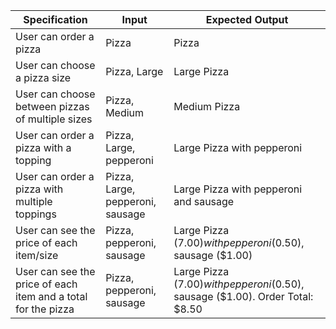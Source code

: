 | Specification                                                 | Input                            | Expected Output                                                                 |
|---------------------------------------------------------------|----------------------------------|---------------------------------------------------------------------------------|
| User can order a pizza                                        | Pizza                            | Pizza                                                                           |
| User can choose a pizza size                                  | Pizza, Large                     | Large Pizza                                                                     |
| User can choose between pizzas of multiple sizes              | Pizza, Medium                    | Medium Pizza                                                                    |
| User can order a pizza with a topping                         | Pizza, Large, pepperoni          | Large Pizza with pepperoni                                                      |
| User can order a pizza with multiple toppings                 | Pizza, Large, pepperoni, sausage | Large Pizza with pepperoni and sausage                                          |
| User can see the price of each item/size                      | Pizza, pepperoni, sausage        | Large Pizza ($7.00) with pepperoni ($0.50), sausage ($1.00)                     |
| User can see the price of each item and a total for the pizza | Pizza, pepperoni, sausage        | Large Pizza ($7.00) with pepperoni ($0.50), sausage ($1.00). Order Total: $8.50 |
